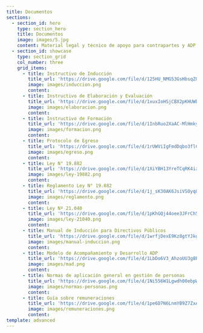 ```yaml
---
title: Documentos
sections:
  - section_id: hero
    type: section_hero
    title: Documentos
    image: images/5.jpg
    content: Material legal y técnico de apoyo para contrapartes y ADP
  - section_id: showcase
    type: section_grid
    col_number: three
    grid_items:
      - title: Instructivo de Inducción
        title_url: 'https://drive.google.com/file/d/125HU_NMG53GsHbsqZQTJ1Jj8eTzy7W7-/view?usp=sharing'
        image: images/induccion.png
        content: 
      - title: Instructivo de Elaboración y Evaluación
        title_url: 'https://drive.google.com/file/d/1xuxIoHSjCBX2pKHUWbWn3KyLRWCM1O28/view?usp=sharing'
        image: images/elaboracion.png
        content: 
      - title: Instructivo de Formación
        title_url: 'https://drive.google.com/file/d/1InbRuo2XaAC-MlHmky2NlHKvcC4kwCfL/view?usp=sharing'
        image: images/formacion.png
        content: 
      - title: Protocolo de Egreso
        title_url: 'https://drive.google.com/file/d/1rUWViIgFmdDqbo3flCRu9JSy99GY2RiU/view?usp=sharing'
        image: images/egreso.png
        content: 
      - title: Ley N° 19.882
        title_url: 'https://drive.google.com/file/d/1XiYBH13YreTCqRK4iz7_5ysSaGVv8TWj/view?usp=sharing'
        image: images/ley-19882.png
        content: 
      - title: Reglamento Ley N° 19.882
        title_url: 'https://drive.google.com/file/d/1j_sK30AK6JsiVSOyq8cTy6SVtY1bX7ug/view?usp=sharing'
        image: images/reglamento.png
        content: 
      - title: Ley Nº 21.040
        title_url: 'https://drive.google.com/file/d/1pKhGQj44oee3JFrCh5CAYnWKOJT0vM4Q/view?usp=sharing'
        image: images/ley-21040.png
        content: 
      - title: Manual de Inducción para Directivos Públicos
        title_url: 'https://drive.google.com/file/d/1wrfjDexE9Kz8gtYJkg6v7_phK8tdOemz/view?usp=sharing'
        image: images/manual-induccion.png
        content: 
      - title: Modelo de Acompañamiento y Desarrollo ADP
        title_url: 'https://drive.google.com/file/d/1LbDo6V3_AhzoUU3g8E1uS3IpS0pu7FVC/view?usp=sharing'
        image: images/mad.png
        content: 
      - title: Normas de aplicación general en gestión de personas
        title_url: 'https://drive.google.com/file/d/1Ni556W1Lgwdh00ebpWDfqnZN04deMPsh/view?usp=sharing'
        image: images/normas-personas.png
        content: 
      - title: Guía sobre remuneraciones
        title_url: 'https://drive.google.com/file/d/1pe6D7N6LnmYB9Z7ZxAdYhz7y3uZtR0dg/view?usp=sharing'
        image: images/remuneraciones.png
        content: 
template: advanced
---
```

